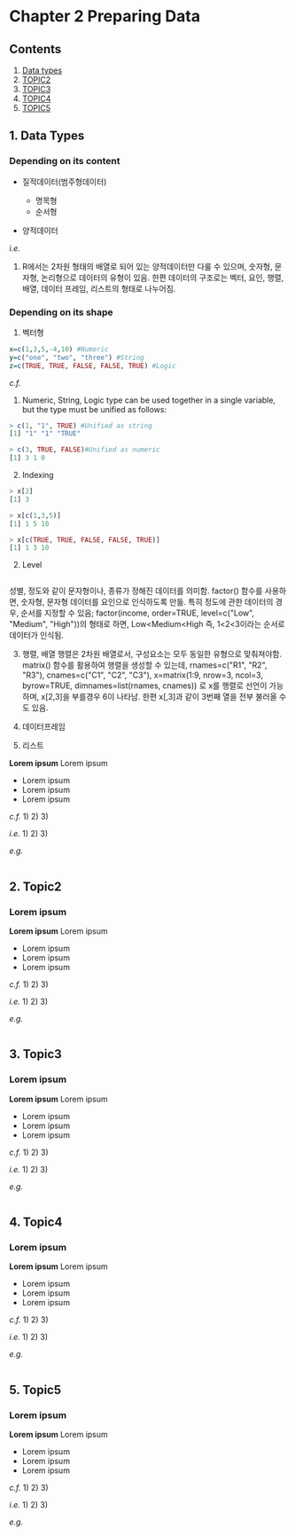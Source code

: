 # Chapter 2 Preparing Data

## Contents
1. [Data types](#1-data-types)
2. [TOPIC2](#2-topic2)
3. [TOPIC3](#3-topic3)
4. [TOPIC4](#4-topic4)
5. [TOPIC5](#5-topic5)

## 1. Data Types
### Depending on its content
- 질적데이터(범주형데이터)
  - 명목형
  - 순서형

- 양적데이터

_i.e._
1) R에서는 2차원 형태의 배열로 되어 있는 양적데이터만 다룰 수 있으며, 숫자형, 문자형, 논리형으로 데이터의 유형이 있음. 한편 데이터의 구조로는 벡터, 요인, 행렬, 배열, 데이터 프레임, 리스트의 형태로 나누어짐.

### Depending on its shape
1) 벡터형
```r
x=c(1,3,5,-4,10) #Numeric
y=c("one", "two", "three") #String
z=c(TRUE, TRUE, FALSE, FALSE, TRUE) #Logic
```

_c.f._
1) Numeric, String, Logic type can be used together in a single variable, but the type must be unified as follows:
```r
> c(1, "1", TRUE) #Unified as string
[1] "1" "1" "TRUE"

> c(3, TRUE, FALSE)#Unified as numeric
[1] 3 1 0
```

2) Indexing
```r
> x[2]
[1] 3

> x[c(1,3,5)]
[1] 1 5 10

> x[c(TRUE, TRUE, FALSE, FALSE, TRUE)]
[1] 1 3 10
```

2) Level
```r

```
성별, 정도와 같이 문자형이나, 종류가 정해진 데이터를 의미함. factor() 함수를 사용하면, 숫자형, 문자형 데이터를 요인으로 인식하도록 만듦. 특히 정도에 관한 데이터의 경우, 순서를 지정할 수 있음; factor(income, order=TRUE, level=c("Low", "Medium", "High"))의 형태로 하면, Low<Medium<High 즉, 1<2<3이라는 순서로 데이터가 인식됨.

3) 행렬, 배열
행렬은 2차원 배열로서, 구성요소는 모두 동일한 유형으로 맞춰져야함. matrix() 함수를 활용하여 행렬을 생성할 수 있는데, rnames=c("R1", "R2", "R3"), cnames=c("C1", "C2", "C3"), x=matrix(1:9, nrow=3, ncol=3, byrow=TRUE, dimnames=list(rnames, cnames)) 로  x를 행렬로 선언이 가능하며, x[2,3]을 부를경우 6이 나타남. 한편 x[,3]과 같이 3번째 열을 전부 불러올 수도 있음.

4) 데이터프레임

5) 리스트

**Lorem ipsum** Lorem ipsum

* Lorem ipsum
* Lorem ipsum
* Lorem ipsum

_c.f._
1) 
2) 
3)

_i.e._
1) 
2) 
3) 

_e.g._

```c
```

## 2. Topic2
### Lorem ipsum
**Lorem ipsum** Lorem ipsum

* Lorem ipsum
* Lorem ipsum
* Lorem ipsum

_c.f._
1) 
2) 
3)

_i.e._
1) 
2) 
3) 

_e.g._

```c
```

## 3. Topic3
### Lorem ipsum
**Lorem ipsum** Lorem ipsum

* Lorem ipsum
* Lorem ipsum
* Lorem ipsum

_c.f._
1) 
2) 
3)

_i.e._
1) 
2) 
3) 

_e.g._

```c
```

## 4. Topic4
### Lorem ipsum
**Lorem ipsum** Lorem ipsum

* Lorem ipsum
* Lorem ipsum
* Lorem ipsum

_c.f._
1) 
2) 
3)

_i.e._
1) 
2) 
3) 

_e.g._

```c
```

## 5. Topic5
### Lorem ipsum
**Lorem ipsum** Lorem ipsum

* Lorem ipsum
* Lorem ipsum
* Lorem ipsum

_c.f._
1) 
2) 
3)

_i.e._
1) 
2) 
3) 

_e.g._

```c
```
